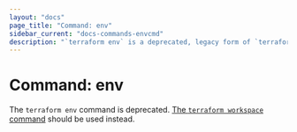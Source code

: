 ```yaml
---
layout: "docs"
page_title: "Command: env"
sidebar_current: "docs-commands-envcmd"
description: "`terraform env` is a deprecated, legacy form of `terraform workspace`."
---
```


# Command: env

The `terraform env` command is deprecated.
[The `terraform workspace` command](/docs/cli/commands/workspace/index.html)
should be used instead.
